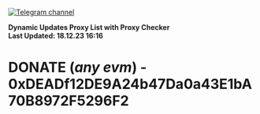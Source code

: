[![Telegram channel](https://img.shields.io/endpoint?url=https://runkit.io/damiankrawczyk/telegram-badge/branches/master?url=https://t.me/n4z4v0d)](https://t.me/n4z4v0d) 

**Dynamic Updates Proxy List with Proxy Checker**  
**Last Updated: 18.12.23 16:16**

# DONATE (_any evm_) - 0xDEADf12DE9A24b47Da0a43E1bA70B8972F5296F2
